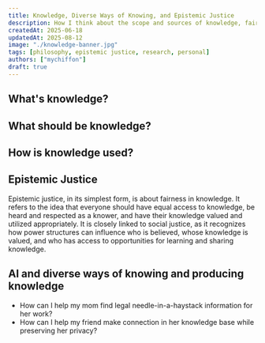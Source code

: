 ```yaml
---
title: Knowledge, Diverse Ways of Knowing, and Epistemic Justice
description: How I think about the scope and sources of knowledge, fairness in knowledge, and why I want to do AI research on these topics.
createdAt: 2025-06-18
updatedAt: 2025-08-12
image: "./knowledge-banner.jpg"
tags: [philosophy, epistemic justice, research, personal]
authors: ["mychiffon"]
draft: true
---
```


## What's knowledge?

## What **should be** knowledge?

## How is knowledge used?

## Epistemic Justice

Epistemic justice, in its simplest form, is about fairness in knowledge. It refers to the idea that everyone should have equal access to knowledge, be heard and respected as a knower, and have their knowledge valued and utilized appropriately. It is closely linked to social justice, as it recognizes how power structures can influence who is believed, whose knowledge is valued, and who has access to opportunities for learning and sharing knowledge.

## AI and diverse ways of knowing and producing knowledge

- How can I help my mom find legal needle-in-a-haystack information for her work?
- How can I help my friend make connection in her knowledge base while preserving her privacy?
